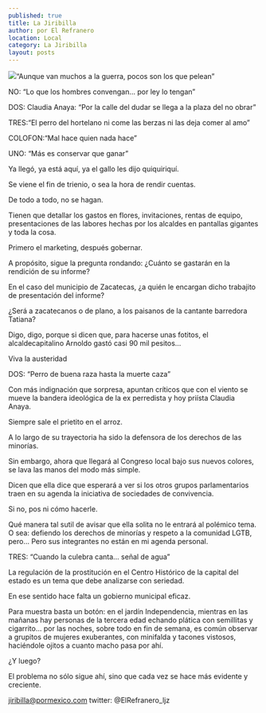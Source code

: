 ```yaml
---
published: true
title: La Jiribilla
author: por El Refranero
location: Local
category: La Jiribilla
layout: posts
---
```


![](http://i.imgur.com/Gr1LGrdm.jpg)“Aunque van muchos a la guerra,
pocos son los que pelean”

NO: “Lo que los hombres convengan… por ley lo tengan”

DOS: Claudia Anaya: “Por la calle del dudar se llega a la plaza del no obrar”

TRES:“El perro del hortelano ni come las berzas ni las deja comer al amo”

COLOFON:“Mal hace quien nada hace”


UNO: “Más es conservar que ganar”

Ya llegó, ya está aquí, ya el gallo les dijo quiquiriquí.

Se viene el fin de trienio, o sea la hora de rendir cuentas.

De todo a todo, no se hagan.

Tienen que detallar los gastos en flores, invitaciones, rentas de equipo, presentaciones de las labores hechas por los alcaldes en pantallas gigantes y toda la cosa.

Primero el marketing, después gobernar.

A propósito, sigue la pregunta rondando: ¿Cuánto se gastarán en la rendición de su informe?

En el caso del municipio de Zacatecas, ¿a quién le encargan dicho trabajito de presentación del informe?

¿Será a zacatecanos o de plano, a los paisanos de la cantante barredora Tatiana?

Digo, digo, porque si dicen que, para hacerse unas fotitos, el alcaldecapitalino Arnoldo gastó casi 90 mil pesitos…

Viva la austeridad 


DOS: “Perro de buena raza hasta la muerte caza”

Con más indignación que sorpresa, apuntan críticos que con el viento se mueve la bandera ideológica de la ex perredista y hoy priísta Claudia Anaya.

Siempre sale el prietito en el arroz.

A lo largo de su trayectoria ha sido la defensora de los derechos de las minorías.

Sin embargo, ahora que llegará al Congreso local bajo sus nuevos colores, se lava las manos del modo más simple.

Dicen que ella dice que esperará a ver si los otros grupos parlamentarios traen en su agenda la iniciativa de sociedades de convivencia.

Si no, pos ni cómo hacerle.

Qué manera tal sutil de avisar que ella solita no le entrará al polémico tema.
O sea: defiendo los derechos de minorías y respeto a la comunidad LGTB, pero...
Pero sus integrantes no están en mi agenda personal.


TRES: “Cuando la culebra canta… señal de agua”

La regulación de la prostitución en el Centro Histórico de la capital del estado es un tema que debe analizarse con seriedad.

En ese sentido hace falta un gobierno municipal eficaz.

Para muestra basta un botón: en el jardín Independencia, mientras en las mañanas hay personas de la tercera edad echando plática con semillitas y cigarrito… por las noches, sobre todo en fin de semana, es común observar a grupitos de mujeres exuberantes, con minifalda y tacones vistosos, haciéndole ojitos a cuanto macho pasa por ahí.

¿Y luego?

El problema no sólo sigue ahí, sino que cada vez se hace más evidente y creciente.

jiribilla@pormexico.com
twitter: @ElRefranero_ljz
